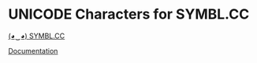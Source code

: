 # UNICODE Characters for SYMBL.CC

[(◕‿◕) SYMBL.CC](https://symbl.cc/)

[Documentation](https://github.com/unicode-table/symbl-data/wiki/Index)
